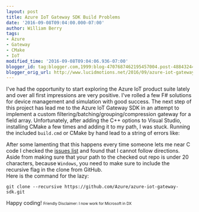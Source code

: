 ```yaml
---
layout: post
title: Azure IoT Gateway SDK Build Problems
date: '2016-09-08T09:04:00.000-07:00'
author: William Berry
tags:
- Azure
- Gateway
- CMake
- IoT
modified_time: '2016-09-08T09:04:06.936-07:00'
blogger_id: tag:blogger.com,1999:blog-4707687462195457004.post-4884324456457166601
blogger_orig_url: http://www.lucidmotions.net/2016/09/azure-iot-gateway-sdk-build-problems.html
---
```


I've had the opportunity to start exploring the Azure IoT product suite lately 
and over all first impressions are very positive.  I've rolled a few F# 
solutions for device management and simulation with good success.  The next 
step of this project has lead me to the Azure IoT Gateway SDK in an attempt to 
implement a custom filtering/batching/grouping/compression gateway for a field 
array.  Unfortunately, after adding the C++ options to Visual Studio, 
installing CMake a few times and adding it to my path, I was stuck.  Running 
the included `build.cmd` or CMake by hand lead to a string of errors like: 

<script 
src="https://gist.github.com/WilliamBerryiii/33f9b7e28a8d34e87c621e38890a6414.js"></script> 
After some lamenting that this happens every time someone lets me near C code 
I checked the [issues 
list](https://github.com/Azure/azure-iot-gateway-sdk/issues/3#issuecomment-245637619) 
and found that I cannot follow directions.  Aside from making sure that your 
path to the checked out repo is under 20 characters, because `Windows`, you 
need to make sure to include the recursive flag in the clone from GitHub.  
Here is the command for the lazy: 

`git clone --recursive https://github.com/Azure/azure-iot-gateway-sdk.git` 

Happy coding! 
<span style="font-size: x-small;"> 
<span style="font-size: x-small;"> 
<span style="font-size: x-small;">Friendly Disclaimer: I now work for 
Microsoft in DX 